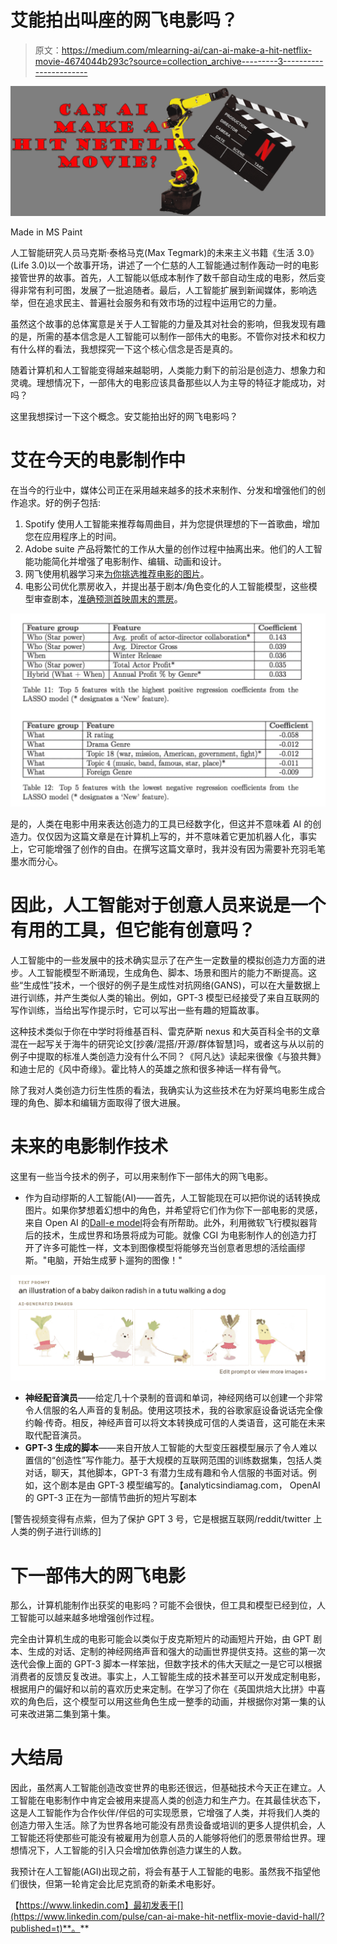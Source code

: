 # 艾能拍出叫座的网飞电影吗？

> 原文：<https://medium.com/mlearning-ai/can-ai-make-a-hit-netflix-movie-4674044b293c?source=collection_archive---------3----------------------->

![](img/71ef1d2e6eb70ebff22ed8ca73ca6ed5.png)

Made in MS Paint

人工智能研究人员马克斯·泰格马克(Max Tegmark)的未来主义书籍《生活 3.0》(Life 3.0)以一个故事开场，讲述了一个仁慈的人工智能通过制作轰动一时的电影接管世界的故事。首先，人工智能以低成本制作了数千部自动生成的电影，然后变得非常有利可图，发展了一批追随者。最后，人工智能扩展到新闻媒体，影响选举，但在追求民主、普遍社会服务和有效市场的过程中运用它的力量。

虽然这个故事的总体寓意是关于人工智能的力量及其对社会的影响，但我发现有趣的是，所需的基本信念是人工智能可以制作一部伟大的电影。不管你对技术和权力有什么样的看法，我想探究一下这个核心信念是否是真的。

随着计算机和人工智能变得越来越聪明，人类能力剩下的前沿是创造力、想象力和灵魂。理想情况下，一部伟大的电影应该具备那些以人为主导的特征才能成功，对吗？

这里我想探讨一下这个概念。安艾能拍出好的网飞电影吗？

# 艾在今天的电影制作中

在当今的行业中，媒体公司正在采用越来越多的技术来制作、分发和增强他们的创作追求。好的例子包括:

1.  Spotify 使用人工智能来推荐每周曲目，并为您提供理想的下一首歌曲，增加您在应用程序上的时间。
2.  Adobe suite 产品将繁忙的工作从大量的创作过程中抽离出来。他们的人工智能功能简化并增强了电影制作、编辑、动画和设计。
3.  网飞使用机器学习来[为你挑选推荐电影的图片](/swlh/how-netflix-uses-ai-for-content-creation-and-recommendation-c1919efc0af4)。
4.  电影公司优化票房收入，并提出基于剧本/角色变化的人工智能模型，这些模型审查剧本，[准确预测首映周末的票房](https://celluloidjunkie.com/2016/05/31/ai-algorithm-predicts-boxoffice/)。

![](img/e50c64bb95893701113f36685b19ddef.png)

是的，人类在电影中用来表达创造力的工具已经数字化，但这并不意味着 AI 的创造力。仅仅因为这篇文章是在计算机上写的，并不意味着它更加机器人化，事实上，它可能增强了创作的自由。在撰写这篇文章时，我并没有因为需要补充羽毛笔墨水而分心。

# 因此，人工智能对于创意人员来说是一个有用的工具，但它能有创意吗？

人工智能中的一些发展中的技术确实显示了在产生一定数量的模拟创造力方面的进步。人工智能模型不断涌现，生成角色、脚本、场景和图片的能力不断提高。这些“生成性”技术，一个很好的例子是生成性对抗网络(GANS)，可以在大量数据上进行训练，并产生类似人类的输出。例如，GPT-3 模型已经接受了来自互联网的写作训练，当给出写作提示时，它可以写出一些有趣的短篇故事。

这种技术类似于你在中学时将维基百科、雷克萨斯 nexus 和大英百科全书的文章混在一起写关于海牛的研究论文[抄袭/混搭/开源/群体智慧]吗，或者这与从以前的例子中提取的标准人类创造力没有什么不同？《阿凡达》读起来很像《与狼共舞》和迪士尼的《风中奇缘》。霍比特人的英雄之旅和很多神话一样有骨气。

除了我对人类创造力衍生性质的看法，我确实认为这些技术在为好莱坞电影生成合理的角色、脚本和编辑方面取得了很大进展。

# 未来的电影制作技术

这里有一些当今技术的例子，可以用来制作下一部伟大的网飞电影。

*   作为自动缪斯的人工智能(AI)——首先，人工智能现在可以把你说的话转换成图片。如果你梦想着幻想中的角色，并希望将它们作为你下一部电影的灵感，来自 Open AI 的[Dall-e model](https://openai.com/blog/dall-e/)将会有所帮助。此外，利用微软飞行模拟器背后的技术，生成世界和场景将成为可能。就像 CGI 为电影制作人的创造力打开了许多可能性一样，文本到图像模型将能够充当创意者思想的活绘画缪斯。"电脑，开始生成萝卜遛狗的图像！"

![](img/737dc165d41bcdd884d8ebff706ae3cc.png)

*   **神经配音演员**——给定几十个录制的音调和单词，神经网络可以创建一个非常令人信服的名人声音的复制品。使用这项技术，我的谷歌家庭设备说话完全像约翰·传奇。相反，神经声音可以将文本转换成可信的人类语音，这可能在未来取代配音演员。
*   **GPT-3 生成的脚本**——来自开放人工智能的大型变压器模型展示了令人难以置信的“创造性”写作能力。基于大规模的互联网范围的训练数据集，包括人类对话，聊天，其他脚本，GPT-3 有潜力生成有趣和令人信服的书面对话。例如，这个剧本是由 GPT-3 模型编写的。【analyticsindiamag.com， OpenAI 的 GPT-3 正在为一部情节曲折的短片写剧本

[警告视频变得有点紫，但为了保护 GPT 3 号，它是根据互联网/reddit/twitter 上人类的例子进行训练的]

# 下一部伟大的网飞电影

那么，计算机能制作出获奖的电影吗？可能不会很快，但工具和模型已经到位，人工智能可以越来越多地增强创作过程。

完全由计算机生成的电影可能会以类似于皮克斯短片的动画短片开始，由 GPT 剧本、生成的对话、定制的神经网络声音和强大的动画世界提供支持。这些的第一次迭代会像上面的 GPT-3 脚本一样笨拙，但数字技术的伟大天赋之一是它可以根据消费者的反馈反复改进。事实上，人工智能生成的技术甚至可以开发成定制电影，根据用户的偏好和以前的喜欢历史来定制。在学习了你在《英国烘焙大比拼》中喜欢的角色后，这个模型可以用这些角色生成一整季的动画，并根据你对第一集的认可来改进第二集到第十集。

# 大结局

因此，虽然离人工智能创造改变世界的电影还很远，但基础技术今天正在建立。人工智能在电影制作中肯定会被用来提高人类的创造力和生产力。在其最佳状态下，这是人工智能作为合作伙伴/伴侣的可实现愿景，它增强了人类，并将我们人类的创造力带入生活。除了为世界各地可能没有昂贵设备或培训的更多人提供机会，人工智能还将使那些可能没有被雇用为创意人员的人能够将他们的愿景带给世界。理想情况下，人工智能的引入只会增加依靠创造力谋生的人数。

我预计在人工智能(AGI)出现之前，将会有基于人工智能的电影。虽然我不指望他们很快，但第一轮肯定会比尼克凯奇的新柔术电影好。

【https://www.linkedin.com】最初发表于[](https://www.linkedin.com/pulse/can-ai-make-hit-netflix-movie-david-hall/?published=t)**。**
